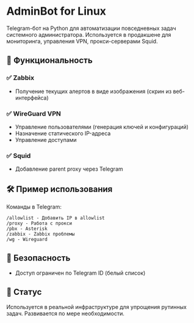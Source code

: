 # AdminBot for Linux
Telegram-бот на Python для автоматизации повседневных задач системного администратора. Используется в продакшене для мониторинга, управления VPN, прокси-серверами Squid.

## 📌 Функциональность

### ✅ Zabbix
- Получение текущих алертов в виде изображения (скрин из веб-интерфейса)

### ✅ WireGuard VPN
- Управление пользователями (генерация ключей и конфигураций)
- Назначение статического IP-адреса
- Управление доступами

### ✅ Squid
- Добавление parent proxy через Telegram

## 🛠️ Пример использования

Команды в Telegram:

    /allowlist - Добавить IP в allowlist
    /proxy - Работа с прокси
    /pbx - Asterisk
    /zabbix - Zabbix проблемы
    /wg - Wireguard

## 🔐 Безопасность
- Доступ ограничен по Telegram ID (белый список)

## 📂 Статус
Используется в реальной инфраструктуре для упрощения рутинных задач. Развивается по мере необходимости.
